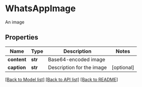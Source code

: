 # WhatsAppImage

An image
## Properties
Name | Type | Description | Notes
------------ | ------------- | ------------- | -------------
**content** | **str** | Base64-encoded image | 
**caption** | **str** | Description for the image | [optional] 

[[Back to Model list]](../README.md#documentation-for-models) [[Back to API list]](../README.md#documentation-for-api-endpoints) [[Back to README]](../README.md)


